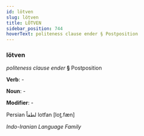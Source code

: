 ```yaml
---
id: lötven
slug: lötven
title: LÖTVEN
sidebar_position: 744
hoverText: politeness clause ender § Postposition
---
```


### lötven

*politeness clause ender* **§** Postposition

**Verb**: -

**Noun**: -

**Modifier**: -

Persian لطفاً lotfan [lot̪.fæn]

*Indo-Iranian Language Family*